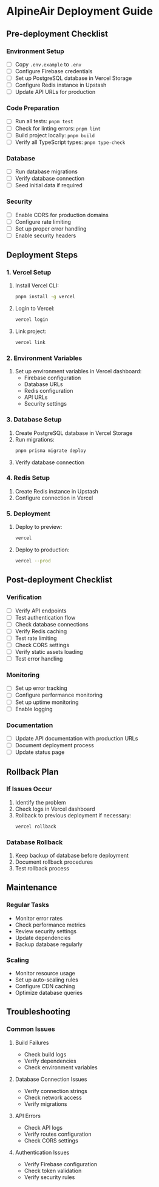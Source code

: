 # AlpineAir Deployment Guide

## Pre-deployment Checklist

### Environment Setup
- [ ] Copy `.env.example` to `.env`
- [ ] Configure Firebase credentials
- [ ] Set up PostgreSQL database in Vercel Storage
- [ ] Configure Redis instance in Upstash
- [ ] Update API URLs for production

### Code Preparation
- [ ] Run all tests: `pnpm test`
- [ ] Check for linting errors: `pnpm lint`
- [ ] Build project locally: `pnpm build`
- [ ] Verify all TypeScript types: `pnpm type-check`

### Database
- [ ] Run database migrations
- [ ] Verify database connection
- [ ] Seed initial data if required

### Security
- [ ] Enable CORS for production domains
- [ ] Configure rate limiting
- [ ] Set up proper error handling
- [ ] Enable security headers

## Deployment Steps

### 1. Vercel Setup
1. Install Vercel CLI:
   ```bash
   pnpm install -g vercel
   ```

2. Login to Vercel:
   ```bash
   vercel login
   ```

3. Link project:
   ```bash
   vercel link
   ```

### 2. Environment Variables
1. Set up environment variables in Vercel dashboard:
   - Firebase configuration
   - Database URLs
   - Redis configuration
   - API URLs
   - Security settings

### 3. Database Setup
1. Create PostgreSQL database in Vercel Storage
2. Run migrations:
   ```bash
   pnpm prisma migrate deploy
   ```
3. Verify database connection

### 4. Redis Setup
1. Create Redis instance in Upstash
2. Configure connection in Vercel

### 5. Deployment
1. Deploy to preview:
   ```bash
   vercel
   ```

2. Deploy to production:
   ```bash
   vercel --prod
   ```

## Post-deployment Checklist

### Verification
- [ ] Verify API endpoints
- [ ] Test authentication flow
- [ ] Check database connections
- [ ] Verify Redis caching
- [ ] Test rate limiting
- [ ] Check CORS settings
- [ ] Verify static assets loading
- [ ] Test error handling

### Monitoring
- [ ] Set up error tracking
- [ ] Configure performance monitoring
- [ ] Set up uptime monitoring
- [ ] Enable logging

### Documentation
- [ ] Update API documentation with production URLs
- [ ] Document deployment process
- [ ] Update status page

## Rollback Plan

### If Issues Occur
1. Identify the problem
2. Check logs in Vercel dashboard
3. Rollback to previous deployment if necessary:
   ```bash
   vercel rollback
   ```

### Database Rollback
1. Keep backup of database before deployment
2. Document rollback procedures
3. Test rollback process

## Maintenance

### Regular Tasks
- Monitor error rates
- Check performance metrics
- Review security settings
- Update dependencies
- Backup database regularly

### Scaling
- Monitor resource usage
- Set up auto-scaling rules
- Configure CDN caching
- Optimize database queries

## Troubleshooting

### Common Issues
1. Build Failures
   - Check build logs
   - Verify dependencies
   - Check environment variables

2. Database Connection Issues
   - Verify connection strings
   - Check network access
   - Verify migrations

3. API Errors
   - Check API logs
   - Verify routes configuration
   - Check CORS settings

4. Authentication Issues
   - Verify Firebase configuration
   - Check token validation
   - Verify security rules 